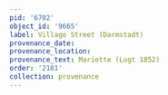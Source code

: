 ```yaml
---
pid: '6702'
object_id: '9665'
label: Village Street (Darmstadt)
provenance_date:
provenance_location:
provenance_text: Mariette (Lugt 1852)
order: '2181'
collection: provenance
---
```

